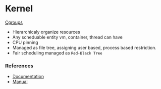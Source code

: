 # Kernel
 
 [Cgroups](https://www.youtube.com/watch?v=z7mgaWqiV90)
 - Hierarchicaly organize resources
 - Any scheduable entity vm, container, thread can have
 - CPU pinning
 - Managed as file tree, assigning user based, process based restriction.
 - Fair scheduling managed as `Red-Black Tree`


### References
- [Documentation](https://www.kernel.org/doc/Documentation/)
- [Manual](https://man7.org/linux/man-pages/man5/proc.5.html)